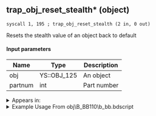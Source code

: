 ## trap_obj_reset_stealth* (object)

`syscall 1, 195 ; trap_obj_reset_stealth (2 in, 0 out)`

Resets the stealth value of an object back to default

#### Input parameters
| Name | Type | Description
|------|------|------------
| obj   | YS::OBJ_125   | An object
| partnum   | int   | Part number




<details>
	<summary>Appears in:</summary>
| filename | Entity (obj)
|----------|-------------
| obj\B_BB110\b_bb.bdscript       | ((B) Dark Thorn)          
| obj\B_BB120\b_bb.bdscript       | ((B) Shadow Stalker)          
| obj\B_EX370\b_ex.bdscript       | ((B) Zexion (Absent Silhouette))          
| obj\B_LK120\b_lk.bdscript       | ((B) Groundshaker)          

</details>

<details>
	<summary>Example Usage From obj\B_BB110\b_bb.bdscript</summary>
```plaintext
L1144:
 pushFromFSp 4
 syscall 2, 45 ; trap_damage_attack_param_id (1 in, 1 out)
 pushImm 583
 sub 
 eqz 
 jz L1330
 pushFromPAi L12784 ; ___ai 'turn_revenge' (L12784)
 syscall 0, 2 ; trap_puts (1 in, 0 out)
 pushFromFWp W4512
 pushImm 0
 sub 
 eqz 
 jz L1315
 pushFromFSp 0
 pushImm 58
 pushImm 1
 pushImm 0
 syscall 1, 87 ; trap_obj_effect_start_bind (4 in, 1 out)
 drop 
 pushFromFSp 0
 pushImm 59
 pushImm 1
 pushImm 0
 syscall 1, 87 ; trap_obj_effect_start_bind (4 in, 1 out)
 drop 
 pushFromFSp 0
 pushImm 60
 pushImm 1
 pushImm 0
 syscall 1, 87 ; trap_obj_effect_start_bind (4 in, 1 out)
 drop 
 pushFromFSp 0
 pushImm 61
 pushImm 1
 pushImm 0
 syscall 1, 87 ; trap_obj_effect_start_bind (4 in, 1 out)
 drop 
 pushFromFSp 0
 pushImm 62
 pushImm 1
 pushImm 0
 syscall 1, 87 ; trap_obj_effect_start_bind (4 in, 1 out)
 drop 
 pushFromFSp 0
 pushImm 63
 pushImm 1
 pushImm 0
 syscall 1, 87 ; trap_obj_effect_start_bind (4 in, 1 out)
 drop 
 pushFromFSp 0
 pushImm 64
 pushImm 1
 pushImm 0
 syscall 1, 87 ; trap_obj_effect_start_bind (4 in, 1 out)
 drop 
 pushFromFSp 0
 pushImm 65
 pushImm 1
 pushImm 0
 syscall 1, 87 ; trap_obj_effect_start_bind (4 in, 1 out)
 drop 
 pushFromFSp 0
 pushImm 66
 pushImm 1
 pushImm 0
 syscall 1, 87 ; trap_obj_effect_start_bind (4 in, 1 out)
 drop 
 pushImm 1
 popToWp W4512
 pushFromFSp 0
 pushImm -1
 syscall 1, 195 ; trap_obj_reset_stealth (2 in, 0 out)
 pushFromFSp 0
 pushImm 9
 syscall 1, 70 ; trap_obj_set_flag (2 in, 0 out)
 jmp L1315
```
</details>

